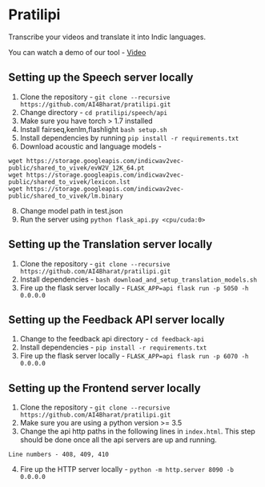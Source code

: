 # Pratilipi
Transcribe your videos and translate it into Indic languages.

You can watch a demo of our tool - [Video](https://youtu.be/l9jUcja0E94)

## Setting up the Speech server locally

1. Clone the repository - `git clone --recursive https://github.com/AI4Bharat/pratilipi.git`
2. Change directory - `cd pratilipi/speech/api`
4. Make sure you have torch > 1.7 installed
5. Install fairseq,kenlm,flashlight ```bash setup.sh```
6. Install dependencies by running ```pip install -r requirements.txt```
7. Download acoustic and language models - 
```
wget https://storage.googleapis.com/indicwav2vec-public/shared_to_vivek/evW2V_12K_64.pt
wget https://storage.googleapis.com/indicwav2vec-public/shared_to_vivek/lexicon.lst
wget https://storage.googleapis.com/indicwav2vec-public/shared_to_vivek/lm.binary
```
8. Change model path in test.json
9. Run the server using ```python flask_api.py <cpu/cuda:0>``` 

## Setting up the Translation server locally

1. Clone the repository - `git clone --recursive https://github.com/AI4Bharat/pratilipi.git`
2. Install dependencies - ```bash download_and_setup_translation_models.sh```
3. Fire up the flask server locally - 
`FLASK_APP=api flask run -p 5050 -h 0.0.0.0`

## Setting up the Feedback API server locally

1. Change to the feedback api directory - `cd feedback-api`
2. Install dependencies - `pip install -r requirements.txt`
3. Fire up the flask server locally - `FLASK_APP=api flask run -p 6070 -h 0.0.0.0`

## Setting up the Frontend server locally

1. Clone the repository - `git clone --recursive https://github.com/AI4Bharat/pratilipi.git`
2. Make sure you are using a python version >= 3.5
3. Change the api http paths in the following lines in `index.html`. This step should be done once all the api servers are up and running.
```
Line numbers - 408, 409, 410
```
4. Fire up the HTTP server locally - `python -m http.server 8090 -b 0.0.0.0`

